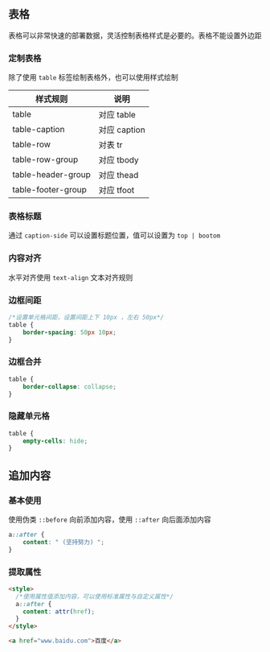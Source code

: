 ## 表格

表格可以非常快速的部署数据，灵活控制表格样式是必要的。表格不能设置外边距

### 定制表格

除了使用 `table` 标签绘制表格外，也可以使用样式绘制

| 样式规则           | 说明         |
| ------------------ | ------------ |
| table              | 对应 table   |
| table-caption      | 对应 caption |
| table-row          | 对表 tr      |
| table-row-group    | 对应 tbody   |
| table-header-group | 对应 thead   |
| table-footer-group | 对应 tfoot   |

### 表格标题

通过 `caption-side` 可以设置标题位置，值可以设置为 `top | bootom`

### 内容对齐

水平对齐使用 `text-align` 文本对齐规则

### 边框间距

```css
/*设置单元格间距，设置间距上下 10px ，左右 50px*/
table {
    border-spacing: 50px 10px;
}
```

### 边框合并

```css
table {
    border-collapse: collapse;
}
```

### 隐藏单元格

```css
table {
    empty-cells: hide;
}
```

## 追加内容

### 基本使用

使用伪类 `::before` 向前添加内容，使用 `::after` 向后面添加内容

```css
a::after {
    content: " (坚持努力) ";
}
```

### 提取属性

```html
<style>
  /*使用属性值添加内容，可以使用标准属性与自定义属性*/
  a::after {
    content: attr(href);
  }
</style>

<a href="www.baidu.com">百度</a>
```


